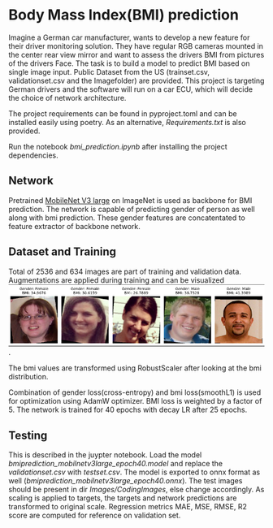 # Body Mass Index(BMI) prediction
Imagine a German car manufacturer, wants to develop a new feature for their driver monitoring solution. They have regular RGB cameras mounted in the center rear view mirror and want to assess the drivers BMI from pictures of the drivers Face. The task is to build a model to predict BMI based on single image input. Public Dataset from the US (trainset.csv, validationset.csv and the Imagefolder) are provided. This project is targeting German drivers and the software will run on a car ECU, which will decide the choice of network architecture.

The project requirements can be found in pyproject.toml and can be installed easily using poetry. As an alternative, _Requirements.txt_ is also provided. 

Run the notebook _bmi_prediction.ipynb_ after installing the project dependencies.


## Network
Pretrained [MobileNet V3 large](https://arxiv.org/abs/1905.02244) on ImageNet is used as backbone for BMI prediction. The network is capable of predicting gender of person as well along with bmi prediction. These gender features are concatentated to feature extractor of backbone network.

## Dataset and Training
Total of 2536 and 634 images are part of training and validation data. Augmentations are applied during training and can be visualized ![here](training_data_vis.png).

The bmi values are transformed using RobustScaler after looking at the bmi distribution. 

Combination of gender loss(cross-entropy) and bmi loss(smoothL1) is used for optimization using AdamW optimizer. BMI loss is weighted by a factor of 5. The network is trained for 40 epochs with decay LR after 25 epochs.

## Testing
This is described in the juypter notebook. Load the model _bmiprediction_mobilnetv3large_epoch40.model_ and replace the _validationset.csv_ with _testset.csv_. The model is exported to onnx format as well (_bmiprediction_mobilnetv3large_epoch40.onnx_). The test images should be present in dir _Images/CodingImages_, else change accordingly. As scaling is applied to targets, the targets and network predictions are transformed to original scale. Regression metrics MAE, MSE, RMSE, R2 score are computed for reference on validation set.

